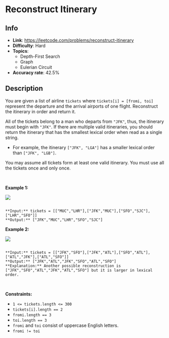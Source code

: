 # Reconstruct Itinerary

## Info  
- **Link**: https://leetcode.com/problems/reconstruct-itinerary
- **Difficulty**: Hard  
- **Topics**:   
    - Depth-First Search
    - Graph
    - Eulerian Circuit
- **Accuracy rate**: 42.5%  

## Description  
    
You are given a list of airline `tickets` where `tickets[i] = [fromi, toi]` represent the departure and the arrival airports of one flight. Reconstruct the itinerary in order and return it.


All of the tickets belong to a man who departs from `"JFK"`, thus, the itinerary must begin with `"JFK"`. If there are multiple valid itineraries, you should return the itinerary that has the smallest lexical order when read as a single string.


* For example, the itinerary `["JFK", "LGA"]` has a smaller lexical order than `["JFK", "LGB"]`.


You may assume all tickets form at least one valid itinerary. You must use all the tickets once and only once.


 


**Example 1:**


![](https://assets.leetcode.com/uploads/2021/03/14/itinerary1-graph.jpg)

```

**Input:** tickets = [["MUC","LHR"],["JFK","MUC"],["SFO","SJC"],["LHR","SFO"]]
**Output:** ["JFK","MUC","LHR","SFO","SJC"]

```

**Example 2:**


![](https://assets.leetcode.com/uploads/2021/03/14/itinerary2-graph.jpg)

```

**Input:** tickets = [["JFK","SFO"],["JFK","ATL"],["SFO","ATL"],["ATL","JFK"],["ATL","SFO"]]
**Output:** ["JFK","ATL","JFK","SFO","ATL","SFO"]
**Explanation:** Another possible reconstruction is ["JFK","SFO","ATL","JFK","ATL","SFO"] but it is larger in lexical order.

```

 


**Constraints:**


* `1 <= tickets.length <= 300`
* `tickets[i].length == 2`
* `fromi.length == 3`
* `toi.length == 3`
* `fromi` and `toi` consist of uppercase English letters.
* `fromi != toi`


  
    